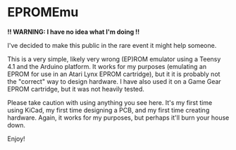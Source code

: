 # EPROMEmu

**!! WARNING: I have no idea what I'm doing !!**

I've decided to make this public in the rare event it might help someone.

This is a very simple, likely very wrong (EP)ROM emulator using a Teensy 4.1 and the Arduino platform.  It works for my purposes (emulating an EPROM for
use in an Atari Lynx EPROM cartridge), but it it is probably not the "correct" way to design hardware.  I have also used it on a Game Gear EPROM cartridge,
but it was not heavily tested.

Please take caution with using anything you see here.  It's my first time using KiCad, my first time designing a PCB, and my first time creating hardware.  Again,
it works for my purposes, but perhaps it'll burn your house down.

Enjoy!

